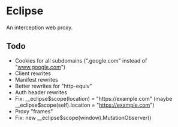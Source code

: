 # Eclipse
An interception web proxy.

## Todo
- Cookies for all subdomains (".google.com" instead of "www.google.com")
- Client rewrites
- Manifest rewrites
- Better rewrites for "http-equiv"
- Auth header rewrites
- Fix: __eclipse$scope(location) = "https://example.com" (maybe __eclipse$scope(self).location = "https://example.com")
- Proxy "frames"
- Fix: new __eclipse$scope(window).MutationObserver()